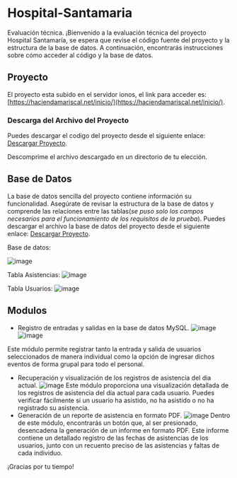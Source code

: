 # Hospital-Santamaria
Evaluación técnica.
¡Bienvenido a la evaluación técnica del proyecto Hospital Santamaría, se espera que revise el código fuente del proyecto y la estructura de la base de datos. A continuación, encontrarás instrucciones sobre cómo acceder al código y la base de datos.

## Proyecto

El proyecto esta subido en el servidor ionos, el link para acceder es: [https://haciendamariscal.net/inicio/](https://haciendamariscal.net/inicio/).
### Descarga del Archivo del Proyecto

Puedes descargar el codigo  del proyecto desde el siguiente enlace: 
[Descargar Proyecto](https://haciendamariscal.net/inicio/hospital-santamaria.rar).

Descomprime el archivo descargado en un directorio de tu elección.

## Base de Datos

La base de datos sencilla del proyecto contiene información su funcionalidad. Asegúrate de revisar la estructura de la base de datos y comprende las relaciones entre las tablas(*se puso solo los campos necesarios para el funcionamiento de los requisitos de la prueba*).
Puedes descargar el archivo la base de datos del proyecto desde el siguiente enlace:
[Descargar Proyecto](https://haciendamariscal.net/inicio/base-de-datos.rar).

Base de datos:

![image](https://github.com/Ing-ALEXI/Hospital-Santamar-a/assets/158320520/42d27f5c-3c19-462e-87fa-7aaf1688373c)

Tabla Asistencias:
![image](https://github.com/Ing-ALEXI/Hospital-Santamar-a/assets/158320520/2e61bd49-e902-46cc-8d11-eaa625e0c1ed)

Tabla Usuarios:
![image](https://github.com/Ing-ALEXI/Hospital-Santamar-a/assets/158320520/95229371-3d39-4526-9aa4-527d8904697e)



## Modulos 
- Registro de entradas y salidas en la base de datos MySQL.
![image](https://github.com/Ing-ALEXI/Hospital-Santamar-a/assets/158320520/29d5bf89-8f76-405e-8fd5-4302d1c9e092)
![image](https://github.com/Ing-ALEXI/Hospital-Santamar-a/assets/158320520/3ce9e9fc-6089-4386-b571-5d87919c7eec)

Este módulo permite registrar tanto la entrada y salida de usuarios seleccionados de manera individual como la opción de ingresar dichos eventos de forma grupal para todo el personal.
- Recuperación y visualización de los registros de asistencia del dia actual.
![image](https://github.com/Ing-ALEXI/Hospital-Santamar-a/assets/158320520/7471930f-5aac-45e1-9bf0-ad76cb211c59)
Este módulo proporciona una visualización detallada de los registros de asistencia del día actual para cada usuario. Puedes verificar fácilmente si un usuario ha asistido, no ha asistido o no ha registrado su asistencia.
- Generación de un reporte de asistencia en formato PDF.
![image](https://github.com/Ing-ALEXI/Hospital-Santamar-a/assets/158320520/90555b4f-9b9b-4be4-b72f-01010478b36a)
Dentro de este módulo, encontrarás un botón que, al ser presionado, desencadena la generación de un informe en formato PDF. Este informe contiene un detallado registro de las fechas de asistencias de los usuarios, junto con un recuento preciso de las asistencias y faltas de cada individuo.

  

¡Gracias por tu tiempo!
